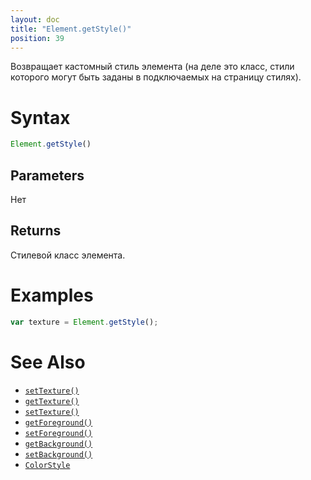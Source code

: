 ```yaml
---
layout: doc
title: "Element.getStyle()"
position: 39
---
```


Возвращает кастомный стиль элемента (на деле это класс, стили которого
могут быть заданы в подключаемых на страницу стилях).

# Syntax

```js
Element.getStyle()
```

## Parameters

Нет

## Returns

Стилевой класс элемента. 

# Examples

```js
var texture = Element.getStyle();
```

# See Also

* [`setTexture()`](../Element.setStyle/)
* [`getTexture()`](../Element.getTexture/)
* [`setTexture()`](../Element.setTexture/)
* [`getForeground()`](../Element.getForeground/)
* [`setForeground()`](../Element.setForeground/)
* [`getBackground()`](../Element.getBackground/)
* [`setBackground()`](../Element.setBackground/)
* [`ColorStyle`](/docs/Specifications/UserInterface/KeyConcepts/Style/ColorStyle/)
